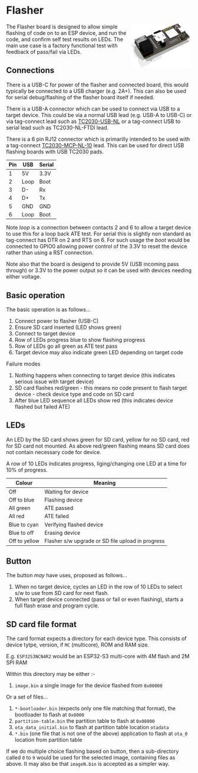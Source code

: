 # Flasher

<img src='PCB/Flasher/Flasher.png' align=right width=33%>

The Flasher board is designed to allow simple flashing of code on to an ESP device, and run the code, and confirm self test results on LEDs. The main use case is a factory functional test with feedback of pass/fail via LEDs.

## Connections

There is a USB-C for power of the flasher and connected board, this would typically be connected to a USB charger (e.g. 2A+). This can also be used for serial debug/flashing of the flasher board itself if needed.

There is a USB-A connector which can be used to connect via USB to a target device. This could be via a normal USB lead (e.g. USB-A to USB-C) or via tag-connect lead such as [TC2030-USB-NL](https://www.tag-connect.com/product/tc2030-usb-nl) or a tag-connect USB to serial lead such as TC2030-NL-FTDI lead.

There is a 6 pin RJ12 connector which is primarilly intended to be used with a tag-connect [TC2030-MCP-NL-10](https://www.tag-connect.com/product/tc2030-mcp-nl-10-6-pin-cable-with-rj12-modular-plug-for-microchip-icd-10-version) lead. This can be used for direct USB flashing boards with USB TC2030 pads.

|Pin|USB|Serial|
|---|---|------|
|1|5V|3.3V|
|2|Loop|Boot|
|3|D-|Rx|
|4|D+|Tx|
|5|GND|GND|
|6|Loop|Boot|

Note *loop* is a connection between contacts 2 and 6 to allow a target device to use this for a loop back ATE test. For serial this is slightly non standard as tag-connect has DTR on 2 and RTS on 6. For such usage the *boot* would be connected to GPIO0 allowing power control of the 3.3V to reset the device rather than using a RST connection.

Note also that the board is desigend to provide 5V (USB incoming pass through) or 3.3V to the power output so it can be used with devices needing either voltage.

## Basic operation

The basic operation is as follows...

1. Connect power to flasher (USB-C)
2. Ensure SD card inserted (LED shows green)
3. Connect to target device
4. Row of LEDs progress blue to show flashing progress
5. Row of LEDs go all green as ATE test pass
6. Target device may also indicate green LED depending on target code

Failure modes

1. Nothing happens when connecting to target device (this indicates serious issue with target device)
2. SD card flashes red/green - this means no code present to flash target device - check device type and code on SD card
3. After blue LED sequence all LEDs show red (this indicates device flashed but failed ATE)
 
## LEDs

An LED by the SD card shows green for SD card, yellow for no SD card, red for SD card not mounted. As above red/green flashing means SD card does not contain necessary code for device.

A row of 10 LEDs indicates progress, liging/changing one LED at a time for 10% of progress.

|Colour|Meaning|
|------|-------|
|Off|Waiting for device|
|Off to blue|Flashing device|
|All green|ATE passed|
|All red|ATE failed|
|Blue to cyan|Verifying flashed device|
|Blue to off|Erasing device|
|Off to yellow|Flasher s/w upgrade or SD file upload in progress|

## Button

The button *may* have uses, proposed as follows...

1. When no target device, cycles an LED in the row of 10 LEDs to select s/w to use from SD card for next flash.
2. When target device connected (pass or fail or even flashing), starts a full flash erase and program cycle.

## SD card file format

The card format expects a directory for each device type. This consists of device tytpe, version, if `MC` (multicore), ROM and RAM size.

E.g. `ESP32S3NCN4R2` would be an ESP32-S3 multi-core with 4M flash and 2M SPI RAM

Within this directory may be either :-

1. `image.bin` a single image for the device flashed from `0x00000`

Or a set of files...
 
1. `*-bootloader.bin` (expects only one file matching that format), the bootloader to flash at `0x0000`
2. `partition-table.bin` the partition table to flash at `0x08000`
3. `ota_data_initial.bin` to flash at partition table location `otadata`
4. `*.bin` (one file that is not one of the above) application to flash at `ota_0` location from partition table

If we do multiple choice flashing based on button, then a sub-directory called `0` to `9` would be used for the selected image, containing files as above. It may also be that `imageN.bin` is accepted as a simpler way.
